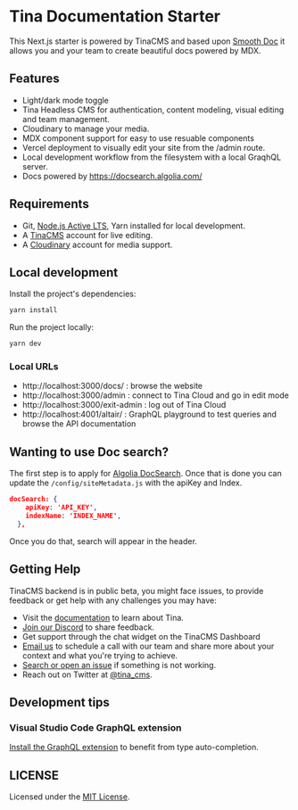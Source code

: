 
# Tina Documentation Starter

This Next.js starter is powered by TinaCMS and based upon [Smooth Doc](https://github.com/lwz7512/next-smooth-doc) it allows you and your team to create beautiful docs powered by MDX.



## Features

- Light/dark mode toggle
- Tina Headless CMS for authentication, content modeling, visual editing and team management.
- Cloudinary to manage your media.
- MDX component support for easy to use resuable components
- Vercel deployment to visually edit your site from the /admin route.
- Local development workflow from the filesystem with a local GraqhQL server.
- Docs powered by https://docsearch.algolia.com/

  
## Requirements

- Git, [Node.js Active LTS](https://nodejs.org/en/about/releases/), Yarn installed for local development.
- A [TinaCMS](https://app.tina.io) account for live editing.
- A [Cloudinary](https://cloudinary.com) account for media support.

## Local development

Install the project's dependencies:

``` bash
yarn install
```

Run the project locally:

```bash
yarn dev
```
### Local URLs

- http://localhost:3000/docs/ : browse the website 
- http://localhost:3000/admin : connect to Tina Cloud and go in edit mode
- http://localhost:3000/exit-admin : log out of Tina Cloud
- http://localhost:4001/altair/ : GraphQL playground to test queries and browse the API documentation


## Wanting to use Doc search?

The first step is to apply for [Algolia DocSearch](https://docsearch.algolia.com/apply/). Once that is done you can update the `/config/siteMetadata.js` with the apiKey and Index.

```json
docSearch: {
    apiKey: 'API_KEY',
    indexName: 'INDEX_NAME',
  },
```
Once you do that, search will appear in the header. 

## Getting Help

TinaCMS backend is in public beta, you might face issues, to provide feedback or get help with any challenges you may have:

-   Visit the [documentation](https://tina.io/docs/) to learn about Tina.
-   [Join our Discord](https://discord.gg/zumN63Ybpf) to share feedback.
-   Get support through the chat widget on the TinaCMS Dashboard
-   [Email us](mailto:support@tina.io) to schedule a call with our team and share more about your context and what you're trying to achieve.
-   [Search or open an issue](https://github.com/tinacms/tinacms/issues) if something is not working.
-   Reach out on Twitter at [@tina_cms](https://twitter.com/tina_cms).

## Development tips

### Visual Studio Code GraphQL extension

[Install the GraphQL extension](https://marketplace.visualstudio.com/items?itemName=GraphQL.vscode-graphql) to benefit from type auto-completion.

## LICENSE

Licensed under the [MIT License](./LICENSE).
